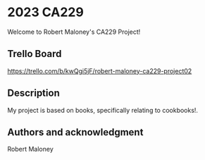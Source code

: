 # 2023 CA229

Welcome to Robert Maloney's CA229 Project!


## Trello Board

https://trello.com/b/kwQgi5jF/robert-maloney-ca229-project02


## Description
My project is based on books, specifically relating to cookbooks!.


## Authors and acknowledgment
Robert Maloney


